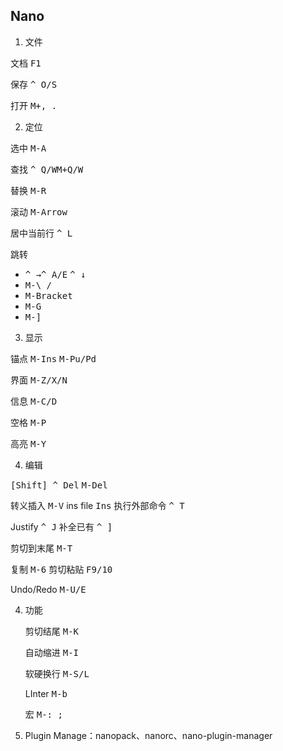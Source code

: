 ## Nano

1. 文件

文档 <kbd>F1</kbd>

保存 <kbd>^ O/S</kbd>

打开 <kbd>M+, .</kbd> 

2. 定位

选中 <kbd>M-A</kbd>

查找 <kbd>^ Q/W</kbd><kbd>M+Q/W</kbd>

替换 <kbd>M-R</kbd>

滚动 <kbd>M-Arrow</kbd>

居中当前行 <kbd>^ L</kbd>

跳转

- <kbd>^ →</kbd><kbd>^ A/E</kbd> <kbd>^ ↓</kbd>
- <kbd>M-\ /</kbd>
- <kbd>M-Bracket</kbd>
- <kbd>M-G</kbd>
- <kbd>M-]</kbd>

3. 显示

锚点 <kbd>M-Ins</kbd> <kbd>M-Pu/Pd</kbd>

界面 <kbd>M-Z/X/N</kbd>

信息 <kbd>M-C/D</kbd>

空格 <kbd>M-P</kbd>

高亮 <kbd>M-Y</kbd>

4. 编辑

<kbd>[Shift] ^ Del</kbd> <kbd>M-Del</kbd>

转义插入 <kbd>M-V</kbd> ins file <kbd>Ins</kbd> 执行外部命令 <kbd>^ T</kbd> 

Justify <kbd>^ J</kbd> 补全已有 <kbd>^ ]</kbd>

剪切到末尾 <kbd>M-T</kbd>

复制 <kbd>M-6</kbd> 剪切粘贴 <kbd>F9/10</kbd>

Undo/Redo <kbd>M-U/E</kbd>

4. 功能

   剪切结尾 <kbd>M-K</kbd>

   自动缩进 <kbd>M-I</kbd>

   软硬换行 <kbd>M-S/L</kbd>

   LInter <kbd>M-b</kbd>

   宏 <kbd>M-: ;</kbd>

5. Plugin Manage：nanopack、nanorc、nano-plugin-manager